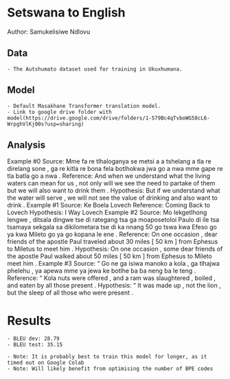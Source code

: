 # Setswana to English

Author: Samukelisiwe Ndlovu

## Data

	- The Autshumato dataset used for training in Ukuxhumana.

## Model

	- Default Masakhane Transformer translation model.
	- Link to google drive folder with model(https://drive.google.com/drive/folders/1-579Bc4qTvboWG58cL6-WrpghVlKj00s?usp=sharing)

## Analysis

 	
Example #0
	Source:     Mme fa re tlhaloganya se metsi a a tshelang a tla re direlang sone , ga re kitla re bona fela 			botlhokwa jwa go a nwa mme gape re tla batla go a nwa .
	Reference:  And when we understand what the living waters can mean for us , not only will we see the need to 			partake of them but we will also want to drink them .
	Hypothesis: But if we understand what the water will serve , we will not see the value of drinking and also 			want to drink .
 Example #1
	Source:     Ke Boela Lovech
	Reference:  Coming Back to Lovech
	Hypothesis: I Way Lovech
 Example #2
	Source:     Mo lekgetlhong lengwe , ditsala dingwe tse di rategang tsa ga moaposetoloi Paulo di ile tsa 			tsamaya sekgala sa dikilometara tse di ka nnang 50 go tswa kwa Efeso go ya kwa Mileto go ya go 				kopana 			le ene .
	Reference:  On one occasion , dear friends of the apostle Paul traveled about 30 miles [ 50 km ] from Ephesus 			to Miletus to meet him .
	Hypothesis: On one occasion , some dear friends of the apostle Paul walked about 50 miles [ 50 km ] from 			Ephesus to Mileto meet him .
 Example #3
	Source:     “ Go ne ga isiwa manoko a kola , ga tlhajwa phelehu , ya apewa mme ya jewa ke botlhe ba ba neng ba 			le teng .
	Reference:  “ Kola nuts were offered , and a ram was slaughtered , boiled , and eaten by all those present .
	Hypothesis: “ It was made up , not the lion , but the sleep of all those who were present .
# Results
	- BLEU dev: 28.79
	- BLEU test: 35.15

	- Note: It is probably best to train this model for longer, as it timed out on Google Colab
	- Note: Will likely benefit from optimising the number of BPE codes
